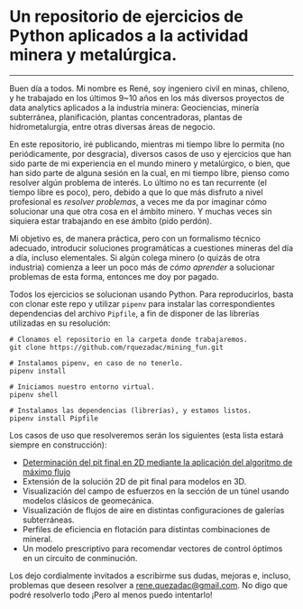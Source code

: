 # Un repositorio de ejercicios de Python aplicados a la actividad minera y metalúrgica.
---
Buen día a todos. Mi nombre es René, soy ingeniero civil en minas, chileno, y he trabajado en los últimos 9~10 años en los más diversos proyectos de data analytics aplicados a la industria minera: Geociencias, minería subterránea, planificación, plantas concentradoras, plantas de hidrometalurgia, entre otras diversas áreas de negocio.

En este repositorio, iré publicando, mientras mi tiempo libre lo permita (no periódicamente, por desgracia), diversos casos de uso y ejercicios que han sido parte de mi experiencia en el mundo minero y metalúrgico, o bien, que han sido parte de alguna sesión en la cual, en mi tiempo libre, pienso como resolver algún problema de interés. Lo último no es tan recurrente (el tiempo libre es poco), pero, debido a que lo que más disfruto a nivel profesional es *resolver problemas*, a veces me da por imaginar cómo solucionar una que otra cosa en el ámbito minero. Y muchas veces sin siquiera estar trabajando en ese ámbito (pido perdón).

Mi objetivo es, de manera práctica, pero con un formalismo técnico adecuado, introducir soluciones programáticas a cuestiones mineras del día a día, incluso elementales. Si algún colega minero (o quizás de otra industria) comienza a leer un poco más de *cómo aprender* a solucionar problemas de esta forma, entonces me doy por pagado.

Todos los ejercicios se solucionan usando Python. Para reproducirlos, basta con clonar este repo y utilizar `pipenv` para instalar las correspondientes dependencias del archivo `Pipfile`, a fin de disponer de las librerías utilizadas en su resolución:

````
# Clonamos el repositorio en la carpeta donde trabajaremos.
git clone https://github.com/rquezadac/mining_fun.git

# Instalamos pipenv, en caso de no tenerlo.
pipenv install

# Iniciamos nuestro entorno virtual.
pipenv shell

# Instalamos las dependencias (librerías), y estamos listos.
pipenv install Pipfile
````

Los casos de uso que resolveremos serán los siguientes (esta lista estará siempre en construcción):

- [Determinación del pit final en 2D mediante la aplicación del algoritmo de máximo flujo](https://github.com/rquezadac/mining_fun/blob/main/Implementations%20(ESP)/Problema%20de%20pit%20final.ipynb)
- Extensión de la solución 2D de pit final para modelos en 3D.
- Visualización del campo de esfuerzos en la sección de un túnel usando modelos clásicos de geomecánica.
- Visualización de flujos de aire en distintas configuraciones de galerías subterráneas.
- Perfiles de eficiencia en flotación para distintas combinaciones de mineral.
- Un modelo prescriptivo para recomendar vectores de control óptimos en un circuito de conminución.

Los dejo cordialmente invitados a escribirme sus dudas, mejoras e, incluso, problemas que deseen resolver a rene.quezadac@gmail.com. No digo que podré resolverlo todo ¡Pero al menos puedo intentarlo!